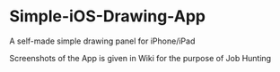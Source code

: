 # Simple-iOS-Drawing-App
A self-made simple drawing panel for iPhone/iPad

Screenshots of the App is given in Wiki for the purpose of Job Hunting
